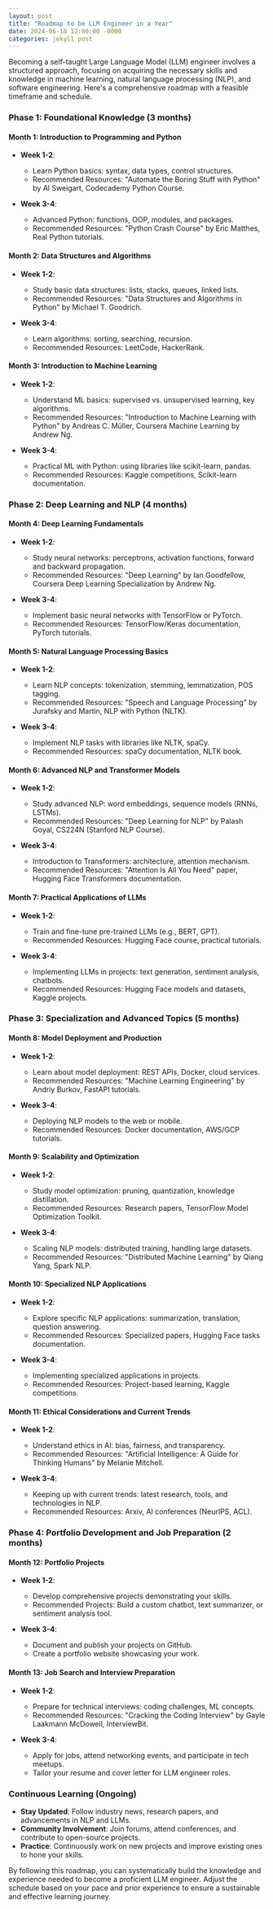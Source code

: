 ```yaml
---
layout: post
title: "Roadmap to be LLM Engineer in a Year"
date: 2024-06-10 12:00:00 -0000
categories: jekyll post
---
```

Becoming a self-taught Large Language Model (LLM) engineer involves a structured approach, focusing on acquiring the necessary skills and knowledge in machine learning, natural language processing (NLP), and software engineering. Here's a comprehensive roadmap with a feasible timeframe and schedule.

### Phase 1: Foundational Knowledge (3 months)

#### Month 1: Introduction to Programming and Python

- **Week 1-2**:
  - Learn Python basics: syntax, data types, control structures.
  - Recommended Resources: "Automate the Boring Stuff with Python" by Al Sweigart, Codecademy Python Course.
  
- **Week 3-4**:
  - Advanced Python: functions, OOP, modules, and packages.
  - Recommended Resources: "Python Crash Course" by Eric Matthes, Real Python tutorials.

#### Month 2: Data Structures and Algorithms

- **Week 1-2**:
  - Study basic data structures: lists, stacks, queues, linked lists.
  - Recommended Resources: "Data Structures and Algorithms in Python" by Michael T. Goodrich.
  
- **Week 3-4**:
  - Learn algorithms: sorting, searching, recursion.
  - Recommended Resources: LeetCode, HackerRank.

#### Month 3: Introduction to Machine Learning

- **Week 1-2**:
  - Understand ML basics: supervised vs. unsupervised learning, key algorithms.
  - Recommended Resources: "Introduction to Machine Learning with Python" by Andreas C. Müller, Coursera Machine Learning by Andrew Ng.
  
- **Week 3-4**:
  - Practical ML with Python: using libraries like scikit-learn, pandas.
  - Recommended Resources: Kaggle competitions, Scikit-learn documentation.

### Phase 2: Deep Learning and NLP (4 months)

#### Month 4: Deep Learning Fundamentals

- **Week 1-2**:
  - Study neural networks: perceptrons, activation functions, forward and backward propagation.
  - Recommended Resources: "Deep Learning" by Ian Goodfellow, Coursera Deep Learning Specialization by Andrew Ng.
  
- **Week 3-4**:
  - Implement basic neural networks with TensorFlow or PyTorch.
  - Recommended Resources: TensorFlow/Keras documentation, PyTorch tutorials.

#### Month 5: Natural Language Processing Basics

- **Week 1-2**:
  - Learn NLP concepts: tokenization, stemming, lemmatization, POS tagging.
  - Recommended Resources: "Speech and Language Processing" by Jurafsky and Martin, NLP with Python (NLTK).
  
- **Week 3-4**:
  - Implement NLP tasks with libraries like NLTK, spaCy.
  - Recommended Resources: spaCy documentation, NLTK book.

#### Month 6: Advanced NLP and Transformer Models

- **Week 1-2**:
  - Study advanced NLP: word embeddings, sequence models (RNNs, LSTMs).
  - Recommended Resources: "Deep Learning for NLP" by Palash Goyal, CS224N (Stanford NLP Course).
  
- **Week 3-4**:
  - Introduction to Transformers: architecture, attention mechanism.
  - Recommended Resources: "Attention Is All You Need" paper, Hugging Face Transformers documentation.

#### Month 7: Practical Applications of LLMs

- **Week 1-2**:
  - Train and fine-tune pre-trained LLMs (e.g., BERT, GPT).
  - Recommended Resources: Hugging Face course, practical tutorials.
  
- **Week 3-4**:
  - Implementing LLMs in projects: text generation, sentiment analysis, chatbots.
  - Recommended Resources: Hugging Face models and datasets, Kaggle projects.

### Phase 3: Specialization and Advanced Topics (5 months)

#### Month 8: Model Deployment and Production

- **Week 1-2**:
  - Learn about model deployment: REST APIs, Docker, cloud services.
  - Recommended Resources: "Machine Learning Engineering" by Andriy Burkov, FastAPI tutorials.
  
- **Week 3-4**:
  - Deploying NLP models to the web or mobile.
  - Recommended Resources: Docker documentation, AWS/GCP tutorials.

#### Month 9: Scalability and Optimization

- **Week 1-2**:
  - Study model optimization: pruning, quantization, knowledge distillation.
  - Recommended Resources: Research papers, TensorFlow Model Optimization Toolkit.
  
- **Week 3-4**:
  - Scaling NLP models: distributed training, handling large datasets.
  - Recommended Resources: "Distributed Machine Learning" by Qiang Yang, Spark NLP.

#### Month 10: Specialized NLP Applications

- **Week 1-2**:
  - Explore specific NLP applications: summarization, translation, question answering.
  - Recommended Resources: Specialized papers, Hugging Face tasks documentation.
  
- **Week 3-4**:
  - Implementing specialized applications in projects.
  - Recommended Resources: Project-based learning, Kaggle competitions.

#### Month 11: Ethical Considerations and Current Trends

- **Week 1-2**:
  - Understand ethics in AI: bias, fairness, and transparency.
  - Recommended Resources: "Artificial Intelligence: A Guide for Thinking Humans" by Melanie Mitchell.
  
- **Week 3-4**:
  - Keeping up with current trends: latest research, tools, and technologies in NLP.
  - Recommended Resources: Arxiv, AI conferences (NeurIPS, ACL).

### Phase 4: Portfolio Development and Job Preparation (2 months)

#### Month 12: Portfolio Projects

- **Week 1-2**:
  - Develop comprehensive projects demonstrating your skills.
  - Recommended Projects: Build a custom chatbot, text summarizer, or sentiment analysis tool.
  
- **Week 3-4**:
  - Document and publish your projects on GitHub.
  - Create a portfolio website showcasing your work.

#### Month 13: Job Search and Interview Preparation

- **Week 1-2**:
  - Prepare for technical interviews: coding challenges, ML concepts.
  - Recommended Resources: "Cracking the Coding Interview" by Gayle Laakmann McDowell, InterviewBit.
  
- **Week 3-4**:
  - Apply for jobs, attend networking events, and participate in tech meetups.
  - Tailor your resume and cover letter for LLM engineer roles.

### Continuous Learning (Ongoing)

- **Stay Updated**: Follow industry news, research papers, and advancements in NLP and LLMs.
- **Community Involvement**: Join forums, attend conferences, and contribute to open-source projects.
- **Practice**: Continuously work on new projects and improve existing ones to hone your skills.

By following this roadmap, you can systematically build the knowledge and experience needed to become a proficient LLM engineer. Adjust the schedule based on your pace and prior experience to ensure a sustainable and effective learning journey.
